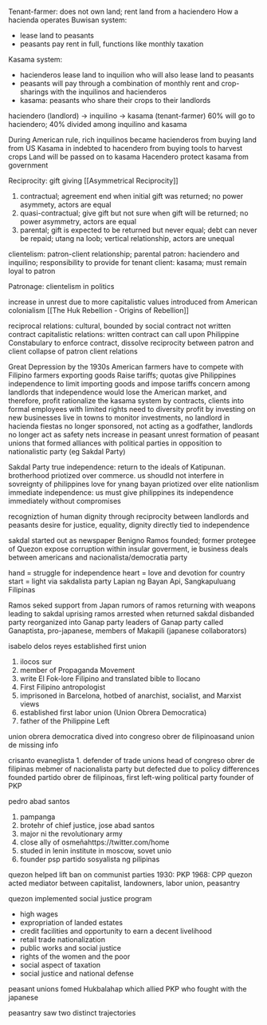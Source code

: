 Tenant-farmer: does not own land; rent land from a haciendero
How a hacienda operates
Buwisan system:
* lease land to peasants
* peasants pay rent in full, functions like monthly taxation

Kasama system:
* hacienderos lease land to inquilion who will also lease land to peasants
* peasants will pay through a combination of monthly rent and crop-sharings with the inquilinos and hacienderos
* kasama: peasants who share their crops to their landlords

haciendero (landlord) -> inquilino -> kasama (tenant-farmer)
60% will go to haciendero; 40% divided among inquilino and kasama

During American rule, rich inquilinos became hacienderos from buying land from US
Kasama in indebted to hacendero from buying tools to harvest crops
Land will be passed on to kasama
Hacendero protect kasama from government

Reciprocity: gift giving [[Asymmetrical Reciprocity]]
1. contractual; agreement end when initial gift was returned; no power asymmety, actors are equal
2. quasi-contractual; give gift but not sure when gift will be returned; no power asymmetry, actors are equal
3. parental; gift is expected to be returned but never equal; debt can never be repaid; utang na loob; vertical relationship, actors are unequal

clientelism: patron-client relationship; parental
patron: haciendero and inquilino; responsibility to provide for tenant
client: kasama; must remain loyal to patron

Patronage: clientelism in politics

increase in unrest due to more capitalistic values introduced from American colonialism
[[The Huk Rebellion - Origins of Rebellion]]

reciprocal relations: cultural, bounded by social contract not written contract
capitalistic relations: written contract
can call upon Philippine Constabulary to enforce contract, dissolve reciprocity between patron and client
collapse of patron client relations

Great Depression by the 1930s
American farmers have to compete with Filipino farmers exporting goods
Raise tariffs; quotas
give Philippines independence to limit importing goods and impose tariffs
concern among landlords that independence would lose the American market, and therefore, profit
rationalize the kasama system by contracts, clients into formal employees with limited rights
need to diversity profit by investing on new businesses
live in towns to monitor investments, no landlord in hacienda
fiestas no longer sponsored, not acting as a godfather, landlords no longer act as safety nets
increase in peasant unrest
formation of peasant unions that formed alliances with political parties in opposition to nationalistic party (eg Sakdal Party)

Sakdal Party
true independence:
return to the ideals of Katipunan. brotherhood priotized over commerce. us shoudld not interfere in sovreignty of philippines
love for ynang bayan priotized over elite nationlism
immediate independence:
us must give philippines its independence immediately without compromises

recogniztion of human dignity through reciprocity between landlords and peasants
desire for justice, equality, dignity directly tied to independence

sakdal started out as newspaper
Benigno Ramos founded; former protegee of Quezon
expose corruption within insular goverment, ie business deals between americans and nacionalista/democratia party

hand = struggle for independence
heart = love and devotion for country
start = light via sakdalista party
Lapian ng Bayan Api, Sangkapuluang Filipinas

Ramos seked support from Japan
rumors of ramos returning with weapons leading to sakdal uprising
ramos arrested when returned
sakdal disbanded
party reorganized into Ganap party
leaders of Ganap party called Ganaptista, pro-japanese, members of Makapili (japanese collaborators)


isabelo delos reyes established first union
1. ilocos sur
2. member of Propaganda Movement
3. write El Fok-lore Filipino and translated bible to Ilocano
4. First Filipino antropologist
5. imprisoned in Barcelona, hotbed of anarchist, socialist, and Marxist views
6. established first labor union (Union Obrera Democratica)
7. father of the Philippine Left


union obrera democratica
dived into congreso obrer de filipinoasand union de missing info

crisanto evaneglista
1.
defender of trade unions
head of congreso obrer de filipinas
mebmer of nacionalista party but defected due to policy differences
founded partido obrer de filipinoas, first left-wing political party
founder of PKP

pedro abad santos
1. pampanga
2. brotehr of chief justice, jose abad santos
3. major ni the revolutionary army
4. close ally of osmeñahttps://twitter.com/home
5. studed in lenin institute in moscow, sovet unio
6. founder psp partido sosyalista ng pilipinas

quezon helped lift ban on communist parties
1930: PKP
1968: CPP
quezon acted mediator between capitalist, landowners, labor union, peasantry

quezon implemented social justice program
* high wages
* expropriation of landed estates
* credit facilities and opportunity to earn a decent livelihood
* retail trade nationalization
* public works and social justice
* rights of the women and the poor
* social aspect of taxation
* social justice and national defense

peasant unions fomed Hukbalahap which allied PKP who fought with the japanese

peasantry saw two distinct trajectories